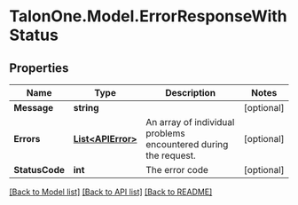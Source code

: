 # TalonOne.Model.ErrorResponseWithStatus
## Properties

Name | Type | Description | Notes
------------ | ------------- | ------------- | -------------
**Message** | **string** |  | [optional] 
**Errors** | [**List&lt;APIError&gt;**](APIError.md) | An array of individual problems encountered during the request. | [optional] 
**StatusCode** | **int** | The error code | [optional] 

[[Back to Model list]](../README.md#documentation-for-models) [[Back to API list]](../README.md#documentation-for-api-endpoints) [[Back to README]](../README.md)

